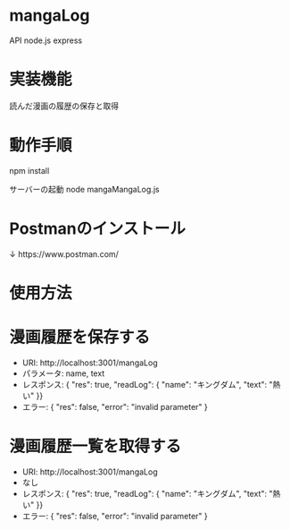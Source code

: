 # mangaLog
API node.js express

<h1>実装機能</h1>
読んだ漫画の履歴の保存と取得

<h1>動作手順</h1>
npm install

サーバーの起動
node mangaMangaLog.js

<h1>Postmanのインストール</h1>
↓
<a>https://www.postman.com/</a>

<h1>使用方法</h1>


<h1>漫画履歴を保存する</h1>
<ul>
  <li>URI: http://localhost:3001/mangaLog</li>
  <li>パラメータ: name, text</li>
  <li>レスポンス: { "res": true, "readLog": { "name": "キングダム", "text": "熱い" }}</li>
  <li>エラー: { "res": false, "error": "invalid parameter" }</li>
</ul>


<h1>漫画履歴一覧を取得する</h1>
<ul>
  <li>URI: http://localhost:3001/mangaLog</li>
  <li>なし</li>
  <li>レスポンス: { "res": true, "readLog": { "name": "キングダム", "text": "熱い" }}</li>
  <li>エラー: { "res": false, "error": "invalid parameter" }</li>
</ul>

